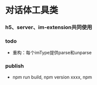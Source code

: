 # 对话体工具类
### h5、server、im-extension共同使用

### todo
- 重构：每个imType提供parse和unparse


### publish
- npm run build, npm version xxxx, npm 
